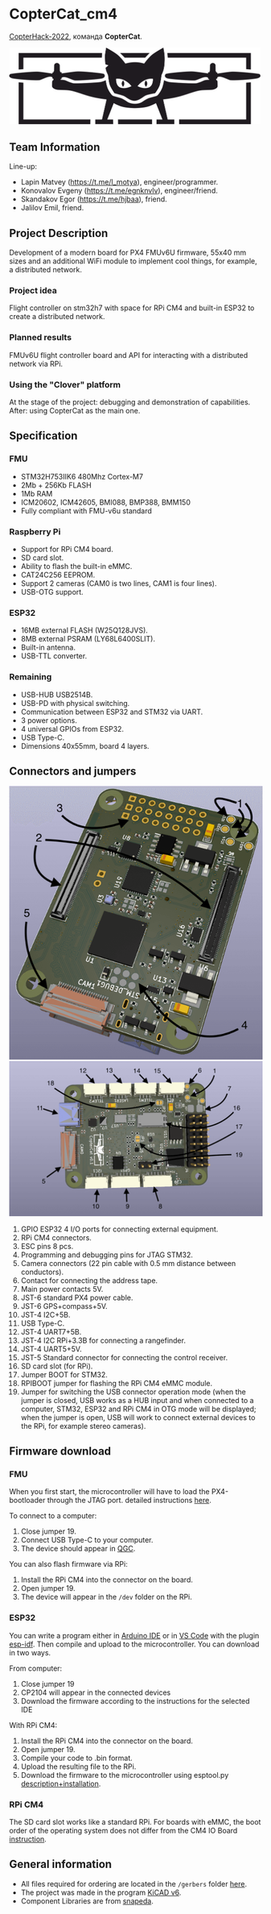 # CopterCat_cm4

[CopterHack-2022](copterhack2022.md), команда **CopterCat**.

<img src="../assets/copter_cat/logo.svg" width="500">

## Team Information

Line-up:

* Lapin Matvey (https://t.me/l_motya), engineer/programmer.
* Konovalov Evgeny (https://t.me/egnknvlv), engineer/friend.
* Skandakov Egor (https://t.me/hjbaa), friend.
* Jalilov Emil, friend.

## Project Description

Development of a modern board for PX4 FMUv6U firmware, 55x40 mm sizes and an additional WiFi module to implement cool things, for example, a distributed network.

### Project idea

Flight controller on stm32h7 with space for RPi CM4 and built-in ESP32 to create a distributed network.

### Planned results

FMUv6U flight controller board and API for interacting with a distributed network via RPi.

### Using the "Clover" platform

At the stage of the project: debugging and demonstration of capabilities. After: using CopterCat as the main one.

## Specification

### FMU

* STM32H753IIK6 480Mhz Cortex-M7
* 2Mb + 256Kb FLASH
* 1Mb RAM
* ICM20602, ICM42605, BMI088, BMP388, BMM150
* Fully compliant with FMU-v6u standard

### Raspberry Pi

* Support for RPi CM4 board.
* SD card slot.
* Ability to flash the built-in eMMC.
* CAT24C256 EEPROM.
* Support 2 cameras (CAM0 is two lines, CAM1 is four lines).
* USB-OTG support.

### ESP32

* 16MB external FLASH (W25Q128JVS).
* 8MB external PSRAM (LY68L6400SLIT).
* Built-in antenna.
* USB-TTL converter.

### Remaining

* USB-HUB USB2514B.
* USB-PD with physical switching.
* Communication between ESP32 and STM32 via UART.
* 3 power options.
* 4 universal GPIOs from ESP32.
* USB Type-C.
* Dimensions 40x55mm, board 4 layers.

## Connectors and jumpers

![](../assets/copter_cat/board_top_nums.png)
![](../assets/copter_cat/board_bottom_nums.png)

1. GPIO ESP32 4 I/O ports for connecting external equipment.
2. RPi CM4 connectors.
3. ESC pins 8 pcs.
4. Programming and debugging pins for JTAG STM32.
5. Camera connectors (22 pin cable with 0.5 mm distance between conductors).
6. Contact for connecting the address tape.
7. Main power contacts 5V.
8. JST-6 standard PX4 power cable.
9. JST-6 GPS+compass+5V.
10. JST-4 I2C+5В.
11. USB Type-C.
12. JST-4 UART7+5В.
13. JST-4 I2C RPi+3.3B for connecting a rangefinder.
14. JST-4 UART5+5V.
15. JST-5 Standard connector for connecting the control receiver.
16. SD card slot (for RPi).
17. Jumper BOOT for STM32.
18. RPIBOOT jumper for flashing the RPi CM4 eMMC module.
19. Jumper for switching the USB connector operation mode (when the jumper is closed, USB works as a HUB input and when connected to a computer, STM32, ESP32 and RPi CM4 in OTG mode will be displayed; when the jumper is open, USB will work to connect external devices to the RPi, for example stereo cameras).

## Firmware download

### FMU

When you first start, the microcontroller will have to load the PX4-bootloader through the JTAG port. detailed instructions [here](https://docs.px4.io/master/en/software_update/stm32_bootloader.html#stm32-bootloader).

To connect to a computer:

1. Close jumper 19.
2. Connect USB Type-C to your computer.
3. The device should appear in [QGC](http://qgroundcontrol.com).

You can also flash firmware via RPi:

1. Install the RPi CM4 into the connector on the board.
2. Open jumper 19.
3. The device will appear in the `/dev` folder on the RPi.

### ESP32

You can write a program either in [Arduino IDE](https://www.arduino.cc/en/software) or in [VS Code](https://code.visualstudio.com) with the plugin [esp-idf](https://habr.com/ru/post/530638/). Then compile and upload to the microcontroller. You can download in two ways.

From computer:

1. Close jumper 19
2. CP2104 will appear in the connected devices
3. Download the firmware according to the instructions for the selected IDE

With RPi CM4:

1. Install the RPi CM4 into the connector on the board.
2. Open jumper 19.
3. Compile your code to .bin format.
4. Upload the resulting file to the RPi.
5. Download the firmware to the microcontroller using esptool.py [description+installation](https://docs.espressif.com/projects/esptool/en/latest/esp32/index.html).

### RPi CM4

The SD card slot works like a standard RPi. For boards with eMMC, the boot order of the operating system does not differ from the CM4 IO Board [instruction](https://www.jeffgeerling.com/blog/2020/how-flash-raspberry-pi-os-compute-module-4-emmc-usbboot).

## General information

* All files required for ordering are located in the `/gerbers` folder [here](https://github.com/matveylapin/CopterCat_cm4).
* The project was made in the program [KiCAD v6](https://www.kicad.org).
* Component Libraries are from [snapeda](https://www.snapeda.com).
